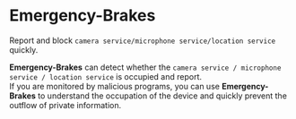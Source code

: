 # Emergency-Brakes

Report and block ``camera service/microphone service/location service`` quickly.

**Emergency-Brakes** can detect whether the ``camera service / microphone service / location service`` is occupied and report.</br>
If you are monitored by malicious programs, you can use **Emergency-Brakes** to understand the occupation of the device and quickly prevent the outflow of private information.


